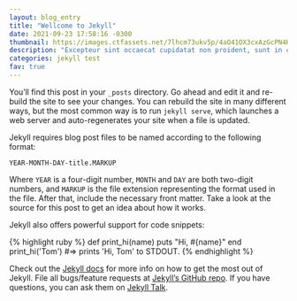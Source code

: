```yaml
---
layout: blog_entry
title: "Wellcome to Jekyll"
date: 2021-09-23 17:58:16 -0300
thumbnail: https://images.ctfassets.net/7lhcm73ukv5p/4aO41OX3cxAzGcPN4HGKcE/dbaf443f34a59d5a2ebe06b11a01ac32/www-bottom-bg.jpg
description: "Excepteur sint occaecat cupidatat non proident, sunt in culpa qui officia deserunt mollit anim id est laborum."
categories: jekyll test
fav: true
---
```

You’ll find this post in your `_posts` directory. Go ahead and edit it and re-build the site to see your changes. You can rebuild the site in many different ways, but the most common way is to run `jekyll serve`, which launches a web server and auto-regenerates your site when a file is updated.

Jekyll requires blog post files to be named according to the following format:

`YEAR-MONTH-DAY-title.MARKUP`

Where `YEAR` is a four-digit number, `MONTH` and `DAY` are both two-digit numbers, and `MARKUP` is the file extension representing the format used in the file. After that, include the necessary front matter. Take a look at the source for this post to get an idea about how it works.

Jekyll also offers powerful support for code snippets:

{% highlight ruby %}
def print_hi(name)
  puts "Hi, #{name}"
end
print_hi('Tom')
#=> prints 'Hi, Tom' to STDOUT.
{% endhighlight %}

Check out the [Jekyll docs][jekyll-docs] for more info on how to get the most out of Jekyll. File all bugs/feature requests at [Jekyll’s GitHub repo][jekyll-gh]. If you have questions, you can ask them on [Jekyll Talk][jekyll-talk].

[jekyll-docs]: https://jekyllrb.com/docs/home
[jekyll-gh]:   https://github.com/jekyll/jekyll
[jekyll-talk]: https://talk.jekyllrb.com/
